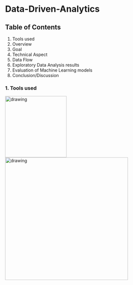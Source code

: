 # Data-Driven-Analytics

## Table of Contents
1) Tools used
2) Overview
3) Goal
4) Technical Aspect
5) Data Flow
6) Exploratory Data Analysis results
7) Evaluation of Machine Learning models
8) Conclusion/Discussion

### 1. Tools used
<img src="https://github.com/hamzahasan13/Airline-Passenger-Dissatisfaction-Analysis/blob/main/Images/Python-logo.png" alt="drawing" width="200"/>
<img src="https://github.com/hamzahasan13/Airline-Passenger-Dissatisfaction-Analysis/blob/main/Images/jupyter_nb.png" alt="drawing" width="400"/>
